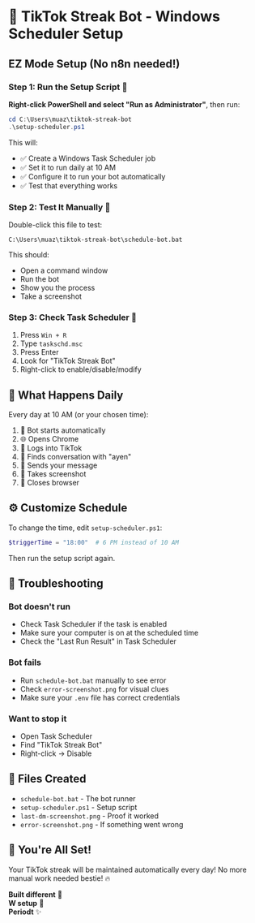 # 🚀 TikTok Streak Bot - Windows Scheduler Setup

## EZ Mode Setup (No n8n needed!)

### Step 1: Run the Setup Script 🔧

**Right-click PowerShell and select "Run as Administrator"**, then run:

```powershell
cd C:\Users\muaz\tiktok-streak-bot
.\setup-scheduler.ps1
```

This will:
- ✅ Create a Windows Task Scheduler job
- ✅ Set it to run daily at 10 AM
- ✅ Configure it to run your bot automatically
- ✅ Test that everything works

### Step 2: Test It Manually 🧪

Double-click this file to test:
```
C:\Users\muaz\tiktok-streak-bot\schedule-bot.bat
```

This should:
- Open a command window
- Run the bot
- Show you the process
- Take a screenshot

### Step 3: Check Task Scheduler 📅

1. Press `Win + R`
2. Type `taskschd.msc`
3. Press Enter
4. Look for "TikTok Streak Bot"
5. Right-click to enable/disable/modify

## 🎯 What Happens Daily

Every day at 10 AM (or your chosen time):
1. 🤖 Bot starts automatically
2. 🌐 Opens Chrome
3. 🔐 Logs into TikTok
4. 💬 Finds conversation with "ayen"
5. 📝 Sends your message
6. 📸 Takes screenshot
7. 🚪 Closes browser

## ⚙️ Customize Schedule

To change the time, edit `setup-scheduler.ps1`:
```powershell
$triggerTime = "18:00"  # 6 PM instead of 10 AM
```

Then run the setup script again.

## 🔧 Troubleshooting

### Bot doesn't run
- Check Task Scheduler if the task is enabled
- Make sure your computer is on at the scheduled time
- Check the "Last Run Result" in Task Scheduler

### Bot fails
- Run `schedule-bot.bat` manually to see error
- Check `error-screenshot.png` for visual clues
- Make sure your `.env` file has correct credentials

### Want to stop it
- Open Task Scheduler
- Find "TikTok Streak Bot"
- Right-click → Disable

## 📁 Files Created

- `schedule-bot.bat` - The bot runner
- `setup-scheduler.ps1` - Setup script
- `last-dm-screenshot.png` - Proof it worked
- `error-screenshot.png` - If something went wrong

## 🎉 You're All Set!

Your TikTok streak will be maintained automatically every day! No more manual work needed bestie! 🔥

**Built different** 😤  
**W setup** 💅  
**Periodt** ✨


